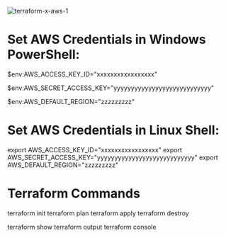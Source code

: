 ![terraform-x-aws-1](https://user-images.githubusercontent.com/61271519/84424047-2a812f00-ac28-11ea-9aea-4d744138f44f.png)

# Set AWS Credentials in Windows PowerShell:

$env:AWS_ACCESS_KEY_ID="xxxxxxxxxxxxxxxxx"

$env:AWS_SECRET_ACCESS_KEY="yyyyyyyyyyyyyyyyyyyyyyyyyyyy"

$env:AWS_DEFAULT_REGION="zzzzzzzzz"


# Set AWS Credentials in Linux Shell:

export AWS_ACCESS_KEY_ID="xxxxxxxxxxxxxxxxx"
export AWS_SECRET_ACCESS_KEY="yyyyyyyyyyyyyyyyyyyyyyyyyyyy"
export AWS_DEFAULT_REGION="zzzzzzzzz"

# Terraform Commands

terraform init
terraform plan
terraform apply
terraform destroy

terraform show
terraform output
terraform console
